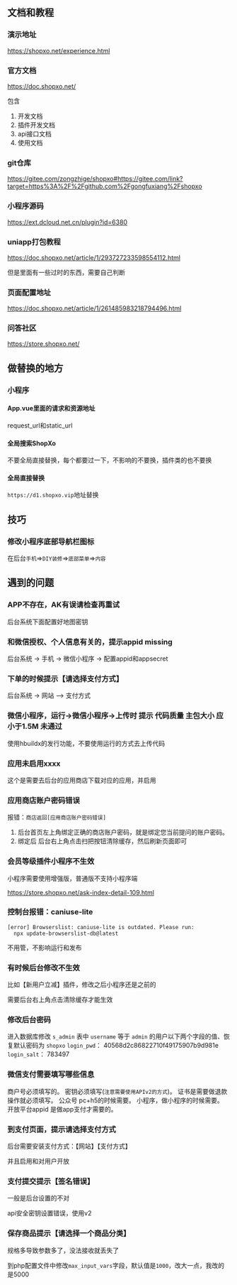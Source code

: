 ## 文档和教程

### 演示地址

<https://shopxo.net/experience.html>

### 官方文档

<https://doc.shopxo.net/>

包含

1. 开发文档
2. 插件开发文档
3. api接口文档
4. 使用文档

### git仓库

<https://gitee.com/zongzhige/shopxo#https://gitee.com/link?target=https%3A%2F%2Fgithub.com%2Fgongfuxiang%2Fshopxo>

### 小程序源码

<https://ext.dcloud.net.cn/plugin?id=6380>

### uniapp打包教程

<https://doc.shopxo.net/article/1/293727233598554112.html>

但是里面有一些过时的东西，需要自己判断

### 页面配置地址

<https://doc.shopxo.net/article/1/261485983218794496.html>

### 问答社区

<https://store.shopxo.net/>

## 做替换的地方

### 小程序

#### App.vue里面的请求和资源地址

request_url和static_url

#### 全局搜索ShopXo

不要全局直接替换，每个都要过一下，不影响的不要换，插件类的也不要换

#### 全局直接替换

`https://d1.shopxo.vip`地址替换

## 技巧

### 修改小程序底部导航栏图标

在后台`手机`=>`DIY装修`=>`底部菜单`=>`内容`

## 遇到的问题

### APP不存在，AK有误请检查再重试

后台系统下面配置好地图密钥

### 和微信授权、个人信息有关的，提示appid missing

后台系统 -> 手机 -> 微信小程序 -> 配置appid和appsecret

### 下单的时候提示【请选择支付方式】

后台系统 -> 网站 —> 支付方式

### 微信小程序，运行->微信小程序->上传时 提示 代码质量 主包大小 应小于1.5M 未通过

使用hbuildx的发行功能，不要使用运行的方式去上传代码

### 应用未启用xxxx

这个是需要去后台的应用商店下载对应的应用，并启用

### 应用商店账户密码错误

报错：`商店返回[应用商店账户密码错误]`

1. 后台首页左上角绑定正确的商店账户密码，就是绑定您当前提问的账户密码。
2. 绑定后 后台右上角点击扫把按钮清除缓存，然后刷新页面即可

### 会员等级插件小程序不生效

小程序需要使用增强版，普通版不支持小程序端

<https://store.shopxo.net/ask-index-detail-109.html>

### 控制台报错：caniuse-lite

```
[error] ​Browserslist: caniuse-lite is outdated. Please run:
  npx update-browserslist-db@latest
```

不用管，不影响运行和发布

### 有时候后台修改不生效

比如【新用户立减】插件，修改之后小程序还是之前的

需要后台右上角点击清除缓存才能生效

### 修改后台密码

进入数据库修改 `s_admin` 表中 `username` 等于 `admin` 的用户以下两个字段的值、恢复默认密码为 `shopxo`
`login_pwd`： 40568d2c86822710f49175907b9d981e
`login_salt`： 783497

### 微信支付需要填写哪些信息

商户号必须填写的。
密钥必须填写(`注意需要使用APIv2的方式`)。
证书是需要做退款操作就必须填写。
公众号 pc+h5的时候需要。
小程序，做小程序的时候需要。
开放平台appid 是做app支付才需要的。

### 到支付页面，提示请选择支付方式

后台需要安装支付方式：【网站】【支付方式】

并且启用和对用户开放

### 支付提交提示【签名错误】

一般是后台设置的不对

api安全密钥设置错误，使用v2


### 保存商品提示【请选择一个商品分类】

规格多导致参数多了，没法接收就丢失了

到php配置文件中修改`max_input_vars`字段，默认值是`1000`，改大一点，我改的是5000